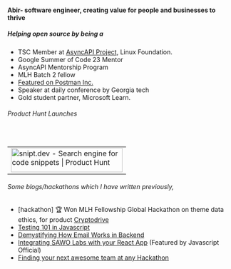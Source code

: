 #### Abir- software engineer, creating value for people and businesses to thrive

##### Helping open source by being a 
- TSC Member at [AsyncAPI Project](https://github.com/asyncapi), Linux Foundation.
- Google Summer of Code 23 Mentor
- AsyncAPI Mentorship Program
- MLH Batch 2 fellow
- [Featured on Postman Inc.](https://www.youtube.com/watch?v=-P_IGKuYmeY)
- Speaker at daily conference by Georgia tech 
- Gold student partner, Microsoft Learn.

###### Product Hunt Launches
<br/>

<table>
   <tr> 
      <td>
        <a href="https://www.producthunt.com/posts/snipt-dev?utm_source=badge-top-post-badge&utm_medium=badge&utm_souce=badge-snipt&#0045;dev" target="_blank"><img src="https://api.producthunt.com/widgets/embed-image/v1/top-post-badge.svg?post_id=338490&theme=light&period=daily" alt="snipt&#0046;dev - Search&#0032;engine&#0032;for&#0032;code&#0032;snippets | Product Hunt" style="width: 250px; height: 54px;" width="250" height="54" /></a>
      </td>
  </tr>
</table>



</details>

###### Some blogs/hackathons which I have written previously,
- [hackathon] 🏆 Won MLH Fellowship Global Hackathon on theme data ethics, for product [Cryptodrive](https://devpost.com/software/cryptodrive) 
- [Testing 101 in Javascript](https://javascript.plainenglish.io/testing-101-in-javascript-720c752ecfd5)
- [Demystifying How Email Works in Backend](https://javascript.plainenglish.io/understanding-how-emails-actually-work-behind-the-scenes-a-beginner-friendly-guide-9d129942f617)
- [Integrating SAWO Labs with your React App](https://javascript.plainenglish.io/integrating-sawo-labs-authentication-create-react-app-4601360fd5d0) (Featured by Javascript Official)
- [Finding your next awesome team at any Hackathon](https://javascript.plainenglish.io/5-steps-to-find-your-awesome-team-at-any-hackathon-3fdbea41f3ea)

